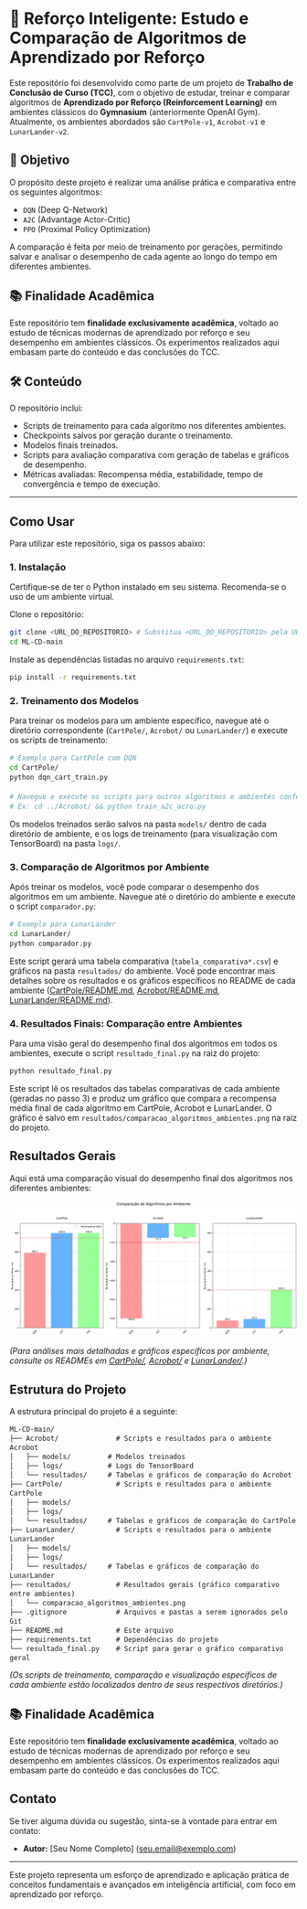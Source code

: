 # 🧠 Reforço Inteligente: Estudo e Comparação de Algoritmos de Aprendizado por Reforço

Este repositório foi desenvolvido como parte de um projeto de **Trabalho de Conclusão de Curso (TCC)**, com o objetivo de estudar, treinar e comparar algoritmos de **Aprendizado por Reforço (Reinforcement Learning)** em ambientes clássicos do **Gymnasium** (anteriormente OpenAI Gym). Atualmente, os ambientes abordados são `CartPole-v1`, `Acrobot-v1` e `LunarLander-v2`.

## 🎯 Objetivo

O propósito deste projeto é realizar uma análise prática e comparativa entre os seguintes algoritmos:

- `DQN` (Deep Q-Network)
- `A2C` (Advantage Actor-Critic)
- `PPO` (Proximal Policy Optimization)

A comparação é feita por meio de treinamento por gerações, permitindo salvar e analisar o desempenho de cada agente ao longo do tempo em diferentes ambientes.

## 📚 Finalidade Acadêmica

Este repositório tem **finalidade exclusivamente acadêmica**, voltado ao estudo de técnicas modernas de aprendizado por reforço e seu desempenho em ambientes clássicos. Os experimentos realizados aqui embasam parte do conteúdo e das conclusões do TCC.

## 🛠️ Conteúdo

O repositório inclui:

- Scripts de treinamento para cada algoritmo nos diferentes ambientes.
- Checkpoints salvos por geração durante o treinamento.
- Modelos finais treinados.
- Scripts para avaliação comparativa com geração de tabelas e gráficos de desempenho.
- Métricas avaliadas: Recompensa média, estabilidade, tempo de convergência e tempo de execução.

---

## Como Usar

Para utilizar este repositório, siga os passos abaixo:

### 1. Instalação

Certifique-se de ter o Python instalado em seu sistema. Recomenda-se o uso de um ambiente virtual.

Clone o repositório:

```bash
git clone <URL_DO_REPOSITORIO> # Substitua <URL_DO_REPOSITORIO> pela URL do seu repositório
cd ML-CD-main
```

Instale as dependências listadas no arquivo `requirements.txt`:

```bash
pip install -r requirements.txt
```

### 2. Treinamento dos Modelos

Para treinar os modelos para um ambiente específico, navegue até o diretório correspondente (`CartPole/`, `Acrobot/` ou `LunarLander/`) e execute os scripts de treinamento:

```bash
# Exemplo para CartPole com DQN
cd CartPole/
python dqn_cart_train.py

# Navegue e execute os scripts para outros algoritmos e ambientes conforme necessário.
# Ex: cd ../Acrobot/ && python train_a2c_acro.py
```

Os modelos treinados serão salvos na pasta `models/` dentro de cada diretório de ambiente, e os logs de treinamento (para visualização com TensorBoard) na pasta `logs/`.

### 3. Comparação de Algoritmos por Ambiente

Após treinar os modelos, você pode comparar o desempenho dos algoritmos em um ambiente. Navegue até o diretório do ambiente e execute o script `comparador.py`:

```bash
# Exemplo para LunarLander
cd LunarLander/
python comparador.py
```

Este script gerará uma tabela comparativa (`tabela_comparativa*.csv`) e gráficos na pasta `resultados/` do ambiente. Você pode encontrar mais detalhes sobre os resultados e os gráficos específicos no README de cada ambiente ([CartPole/README.md](CartPole/README.md), [Acrobot/README.md](Acrobot/README.md), [LunarLander/README.md](LunarLander/README.md)).

### 4. Resultados Finais: Comparação entre Ambientes

Para uma visão geral do desempenho final dos algoritmos em todos os ambientes, execute o script `resultado_final.py` na raiz do projeto:

```bash
python resultado_final.py
```

Este script lê os resultados das tabelas comparativas de cada ambiente (geradas no passo 3) e produz um gráfico que compara a recompensa média final de cada algoritmo em CartPole, Acrobot e LunarLander. O gráfico é salvo em `resultados/comparacao_algoritmos_ambientes.png` na raiz do projeto.

## Resultados Gerais

Aqui está uma comparação visual do desempenho final dos algoritmos nos diferentes ambientes:

![Comparação de Algoritmos por Ambiente](resultados/comparacao_algoritmos_ambientes.png)

*(Para análises mais detalhadas e gráficos específicos por ambiente, consulte os READMEs em [CartPole/](CartPole/), [Acrobot/](Acrobot/) e [LunarLander/](LunarLander/).)*

## Estrutura do Projeto

A estrutura principal do projeto é a seguinte:

```
ML-CD-main/
├── Acrobot/              # Scripts e resultados para o ambiente Acrobot
│   ├── models/         # Modelos treinados
│   ├── logs/           # Logs do TensorBoard
│   └── resultados/     # Tabelas e gráficos de comparação do Acrobot
├── CartPole/             # Scripts e resultados para o ambiente CartPole
│   ├── models/
│   ├── logs/
│   └── resultados/     # Tabelas e gráficos de comparação do CartPole
├── LunarLander/          # Scripts e resultados para o ambiente LunarLander
│   ├── models/
│   ├── logs/
│   └── resultados/     # Tabelas e gráficos de comparação do LunarLander
├── resultados/           # Resultados gerais (gráfico comparativo entre ambientes)
│   └── comparacao_algoritmos_ambientes.png
├── .gitignore            # Arquivos e pastas a serem ignorados pelo Git
├── README.md             # Este arquivo
├── requirements.txt      # Dependências do projeto
└── resultado_final.py    # Script para gerar o gráfico comparativo geral
```

*(Os scripts de treinamento, comparação e visualização específicos de cada ambiente estão localizados dentro de seus respectivos diretórios.)*

## 📚 Finalidade Acadêmica

Este repositório tem **finalidade exclusivamente acadêmica**, voltado ao estudo de técnicas modernas de aprendizado por reforço e seu desempenho em ambientes clássicos. Os experimentos realizados aqui embasam parte do conteúdo e das conclusões do TCC.

## Contato

Se tiver alguma dúvida ou sugestão, sinta-se à vontade para entrar em contato:

- **Autor:** [Seu Nome Completo] (seu.email@exemplo.com)

---

Este projeto representa um esforço de aprendizado e aplicação prática de conceitos fundamentais e avançados em inteligência artificial, com foco em aprendizado por reforço.
